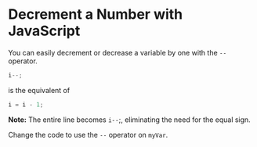 # Decrement a Number with JavaScript

You can easily decrement or decrease a variable by one with the `--` operator.

```javascript
i--;
```

is the equivalent of

```javascript
i = i - 1;
```

**Note:** The entire line becomes `i--`;, eliminating the need for the equal sign.

Change the code to use the `--` operator on `myVar`.
